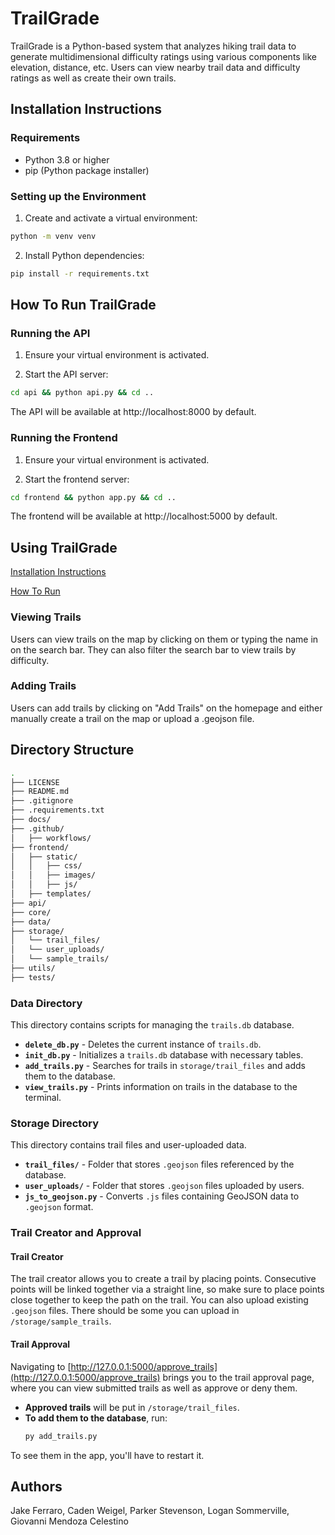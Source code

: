 # TrailGrade

TrailGrade is a Python-based system that analyzes hiking trail data to generate multidimensional difficulty ratings using various components like elevation, distance, etc. Users can view nearby trail data and difficulty ratings as well as create their own trails.

## Installation Instructions

### Requirements
- Python 3.8 or higher
- pip (Python package installer)

### Setting up the Environment

1. Create and activate a virtual environment:
```bash
python -m venv venv
```

2. Install Python dependencies:
```bash
pip install -r requirements.txt
```

## How To Run TrailGrade

### Running the API

1. Ensure your virtual environment is activated.

2. Start the API server:
```bash
cd api && python api.py && cd ..
```

The API will be available at http://localhost:8000 by default.

### Running the Frontend

1. Ensure your virtual environment is activated.

2. Start the frontend server:
```bash
cd frontend && python app.py && cd ..
```

The frontend will be available at http://localhost:5000 by default.

## Using TrailGrade

[Installation Instructions](#installation-instructions)

[How To Run](#how-to-run-trailgrade)

### Viewing Trails

Users can view trails on the map by clicking on them or typing the name in on the search bar. They can  also filter the search bar to view trails by difficulty.

### Adding Trails

Users can add trails by clicking on "Add Trails" on the homepage and either manually create a trail on the map or upload a .geojson file.

## Directory Structure

```bash
.
├── LICENSE
├── README.md
├── .gitignore
├── .requirements.txt
├── docs/
├── .github/
│   ├── workflows/
├── frontend/
│   ├── static/
│   │   ├── css/
│   │   ├── images/
│   │   ├── js/
│   ├── templates/
├── api/
├── core/
├── data/
├── storage/
│   └── trail_files/
│   └── user_uploads/
│   └── sample_trails/  
├── utils/
├── tests/

```
### Data Directory

This directory contains scripts for managing the `trails.db` database.

- **`delete_db.py`** - Deletes the current instance of `trails.db`.
- **`init_db.py`** - Initializes a `trails.db` database with necessary tables.
- **`add_trails.py`** - Searches for trails in `storage/trail_files` and adds them to the database.
- **`view_trails.py`** - Prints information on trails in the database to the terminal.

### Storage Directory

This directory contains trail files and user-uploaded data.

- **`trail_files/`** - Folder that stores `.geojson` files referenced by the database.
- **`user_uploads/`** - Folder that stores `.geojson` files uploaded by users.
- **`js_to_geojson.py`** - Converts `.js` files containing GeoJSON data to `.geojson` format.

### Trail Creator and Approval
#### Trail Creator

The trail creator allows you to create a trail by placing points. Consecutive points will be linked together via a straight line, so make sure to place points close together to keep the path on the trail. You can also upload existing `.geojson` files. There should be some you can upload in `/storage/sample_trails`.

#### Trail Approval

Navigating to [http://127.0.0.1:5000/approve_trails](http://127.0.0.1:5000/approve_trails) brings you to the trail approval page, where you can view submitted trails as well as approve or deny them.  

- **Approved trails** will be put in `/storage/trail_files`.  
- **To add them to the database**, run:  
  ```sh
  py add_trails.py

To see them in the app, you'll have to restart it.



## Authors

Jake Ferraro,
Caden Weigel,
Parker Stevenson,
Logan Sommerville,
Giovanni Mendoza Celestino
